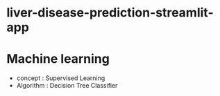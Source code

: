 # liver-disease-prediction-streamlit-app
# Machine learning 
- concept : Supervised Learning
- Algorithm :  Decision Tree Classifier 
